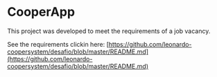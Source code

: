 # CooperApp

This project was developed to meet the requirements of a job vacancy.

See the requirements clickin here: [https://github.com/leonardo-coopersystem/desafio/blob/master/README.md](https://github.com/leonardo-coopersystem/desafio/blob/master/README.md)
